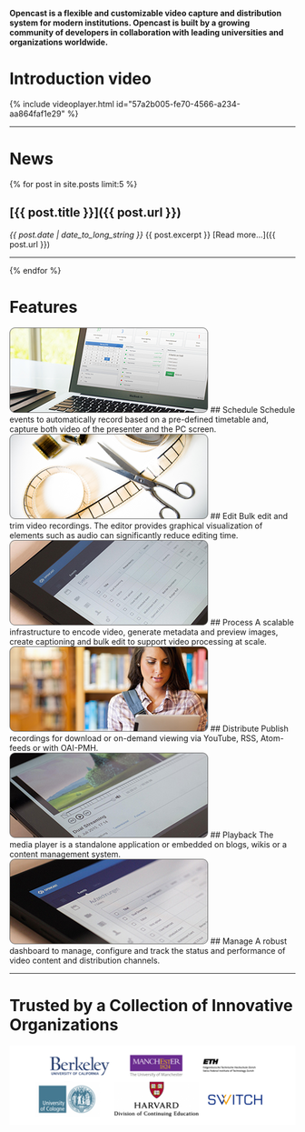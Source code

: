 **Opencast is a flexible and customizable video capture and distribution system for modern institutions. Opencast is built by a growing community of developers in collaboration with leading universities and organizations worldwide.**

# Introduction video
{% include videoplayer.html id="57a2b005-fe70-4566-a234-aa864faf1e29" %}

---

# News

{% for post in site.posts limit:5 %}
## [{{ post.title }}]({{ post.url }})
  _{{ post.date | date_to_long_string }}_ 
  {{ post.excerpt }}
  [Read more...]({{ post.url }})
  
---

{% endfor %}

# Features

<img class="feature-image-left" src="/assets/img/schedule.png">
## Schedule
Schedule events to automatically record based on a pre-defined timetable and, capture both video of the presenter and the  PC screen.

<img class="feature-image-right" src="/assets/img/edit.png">
## Edit
Bulk edit and trim video recordings. The editor provides graphical visualization of elements such as audio can significantly reduce editing time.

<img class="feature-image-left" src="/assets/img/events.png">
## Process
A scalable infrastructure to encode video, generate metadata and preview images, create captioning and bulk edit to support video processing at scale.

<img class="feature-image-right" src="/assets/img/distribute.png">  
## Distribute
Publish recordings for download or on-demand viewing via YouTube, RSS, Atom-feeds or with OAI-PMH.

<img class="feature-image-left" src="/assets/img/playback.png">
## Playback
The media player is a standalone application or embedded on blogs, wikis or a content management system.

<img class="feature-image-right" src="/assets/img/manage.png">
## Manage
A robust dashboard to manage, configure and track the status and performance of video content and distribution channels.

---

# Trusted by a Collection of Innovative Organizations
<img class="center-image" src="/assets/img/opencast-homepage-logos-rev2.png">


